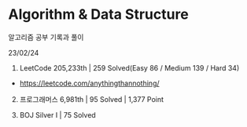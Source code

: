 # Algorithm & Data Structure

알고리즘 공부 기록과 풀이

23/02/24

1. LeetCode 205,233th | 259 Solved(Easy 86 / Medium 139 / Hard 34)
- https://leetcode.com/anythingthannothing/

2. 프로그래머스 6,981th | 95 Solved | 1,377 Point

3. BOJ Silver I | 75 Solved